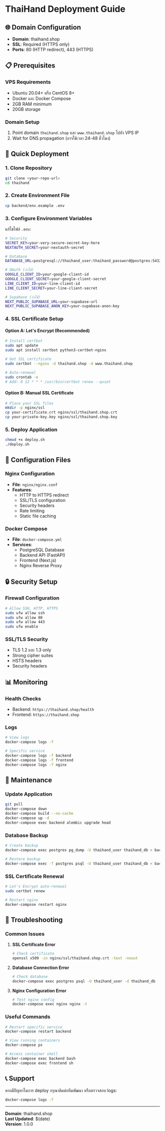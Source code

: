 # ThaiHand Deployment Guide

## 🌐 Domain Configuration
- **Domain**: thaihand.shop
- **SSL**: Required (HTTPS only)
- **Ports**: 80 (HTTP redirect), 443 (HTTPS)

## 📋 Prerequisites

### VPS Requirements
- Ubuntu 20.04+ หรือ CentOS 8+
- Docker และ Docker Compose
- 2GB RAM minimum
- 20GB storage

### Domain Setup
1. Point domain `thaihand.shop` และ `www.thaihand.shop` ไปยัง VPS IP
2. Wait for DNS propagation (อาจใช้เวลา 24-48 ชั่วโมง)

## 🚀 Quick Deployment

### 1. Clone Repository
```bash
git clone <your-repo-url>
cd thaihand
```

### 2. Create Environment File
```bash
cp backend/env.example .env
```

### 3. Configure Environment Variables
แก้ไขไฟล์ `.env`:
```bash
# Security
SECRET_KEY=your-very-secure-secret-key-here
NEXTAUTH_SECRET=your-nextauth-secret

# Database
DATABASE_URL=postgresql://thaihand_user:thaihand_password@postgres:5432/thaihand_db

# OAuth (ถ้าใช้)
GOOGLE_CLIENT_ID=your-google-client-id
GOOGLE_CLIENT_SECRET=your-google-client-secret
LINE_CLIENT_ID=your-line-client-id
LINE_CLIENT_SECRET=your-line-client-secret

# Supabase (ถ้าใช้)
NEXT_PUBLIC_SUPABASE_URL=your-supabase-url
NEXT_PUBLIC_SUPABASE_ANON_KEY=your-supabase-anon-key
```

### 4. SSL Certificate Setup

#### Option A: Let's Encrypt (Recommended)
```bash
# Install certbot
sudo apt update
sudo apt install certbot python3-certbot-nginx

# Get SSL certificate
sudo certbot --nginx -d thaihand.shop -d www.thaihand.shop

# Auto-renewal
sudo crontab -e
# Add: 0 12 * * * /usr/bin/certbot renew --quiet
```

#### Option B: Manual SSL Certificate
```bash
# Place your SSL files
mkdir -p nginx/ssl
cp your-certificate.crt nginx/ssl/thaihand.shop.crt
cp your-private-key.key nginx/ssl/thaihand.shop.key
```

### 5. Deploy Application
```bash
chmod +x deploy.sh
./deploy.sh
```

## 🔧 Configuration Files

### Nginx Configuration
- **File**: `nginx/nginx.conf`
- **Features**:
  - HTTP to HTTPS redirect
  - SSL/TLS configuration
  - Security headers
  - Rate limiting
  - Static file caching

### Docker Compose
- **File**: `docker-compose.yml`
- **Services**:
  - PostgreSQL Database
  - Backend API (FastAPI)
  - Frontend (Next.js)
  - Nginx Reverse Proxy

## 🔒 Security Setup

### Firewall Configuration
```bash
# Allow SSH, HTTP, HTTPS
sudo ufw allow ssh
sudo ufw allow 80
sudo ufw allow 443
sudo ufw enable
```

### SSL/TLS Security
- TLS 1.2 และ 1.3 only
- Strong cipher suites
- HSTS headers
- Security headers

## 📊 Monitoring

### Health Checks
- Backend: `https://thaihand.shop/health`
- Frontend: `https://thaihand.shop`

### Logs
```bash
# View logs
docker-compose logs -f

# Specific service
docker-compose logs -f backend
docker-compose logs -f frontend
docker-compose logs -f nginx
```

## 🔄 Maintenance

### Update Application
```bash
git pull
docker-compose down
docker-compose build --no-cache
docker-compose up -d
docker-compose exec backend alembic upgrade head
```

### Database Backup
```bash
# Create backup
docker-compose exec postgres pg_dump -U thaihand_user thaihand_db > backup.sql

# Restore backup
docker-compose exec -T postgres psql -U thaihand_user thaihand_db < backup.sql
```

### SSL Certificate Renewal
```bash
# Let's Encrypt auto-renewal
sudo certbot renew

# Restart nginx
docker-compose restart nginx
```

## 🐛 Troubleshooting

### Common Issues

1. **SSL Certificate Error**
   ```bash
   # Check certificate
   openssl x509 -in nginx/ssl/thaihand.shop.crt -text -noout
   ```

2. **Database Connection Error**
   ```bash
   # Check database
   docker-compose exec postgres psql -U thaihand_user -d thaihand_db
   ```

3. **Nginx Configuration Error**
   ```bash
   # Test nginx config
   docker-compose exec nginx nginx -t
   ```

### Useful Commands
```bash
# Restart specific service
docker-compose restart backend

# View running containers
docker-compose ps

# Access container shell
docker-compose exec backend bash
docker-compose exec frontend sh
```

## 📞 Support

หากมีปัญหาในการ deploy กรุณาติดต่อทีมพัฒนา หรือตรวจสอบ logs:
```bash
docker-compose logs -f
```

---

**Domain**: thaihand.shop  
**Last Updated**: $(date)  
**Version**: 1.0.0 